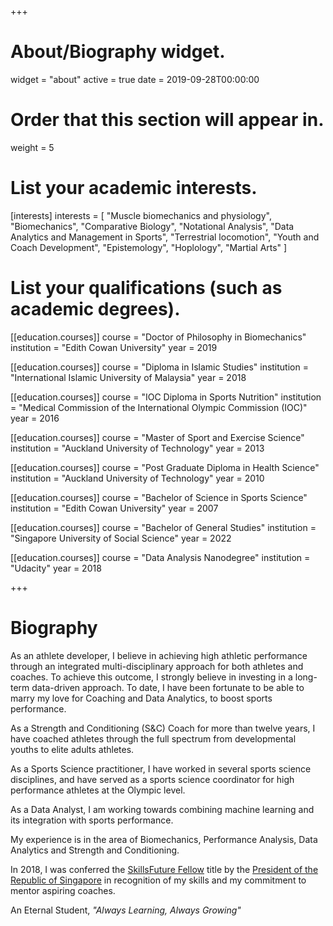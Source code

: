 +++
# About/Biography widget.
widget = "about"
active = true
date = 2019-09-28T00:00:00

# Order that this section will appear in.
weight = 5

# List your academic interests.
[interests]
  interests = [
    "Muscle biomechanics and physiology",
    "Biomechanics",
    "Comparative Biology",
    "Notational Analysis",
    "Data Analytics and Management in Sports",
    "Terrestrial locomotion",
    "Youth and Coach Development",
    "Epistemology",
    "Hoplology",
    "Martial Arts"
  ]

# List your qualifications (such as academic degrees).
[[education.courses]]
  course = "Doctor of Philosophy in Biomechanics"
  institution = "Edith Cowan University"
  year = 2019

[[education.courses]]
  course = "Diploma in Islamic Studies"
  institution = "International Islamic University of Malaysia"
  year = 2018

[[education.courses]]
  course = "IOC Diploma in Sports Nutrition"
  institution = "Medical Commission of the International Olympic Commission (IOC)"
  year = 2016

[[education.courses]]
  course = "Master of Sport and Exercise Science"
  institution = "Auckland University of Technology"
  year = 2013

[[education.courses]]
  course = "Post Graduate Diploma in Health Science"
  institution = "Auckland University of Technology"
  year = 2010

[[education.courses]]
  course = "Bachelor of Science in Sports Science"
  institution = "Edith Cowan University"
  year = 2007

[[education.courses]]
  course = "Bachelor of General Studies"
  institution = "Singapore University of Social Science"
  year = 2022

[[education.courses]]
  course = "Data Analysis Nanodegree"
  institution = "Udacity"
  year = 2018


+++

# Biography

As an athlete developer, I believe in achieving high athletic performance through an integrated multi-disciplinary approach for both athletes and coaches. To achieve this outcome, I strongly believe in investing in a long-term data-driven approach. To date, I have been fortunate to be able to marry my love for Coaching and Data Analytics, to boost sports performance.

As a Strength and Conditioning (S&C) Coach for more than twelve years, I have coached athletes through the full spectrum from developmental youths to elite adults athletes.

As a Sports Science practitioner, I have worked in several sports science disciplines, and have served as a sports science coordinator for high performance athletes at the Olympic level.

As a Data Analyst, I am working towards combining machine learning and its integration with sports performance.

My experience is in the area of Biomechanics, Performance Analysis, Data Analytics and Strength and Conditioning.

In 2018, I was conferred the [SkillsFuture Fellow](http://www.skillsfuture.sg/fellowships/b18) title by the [President of the Republic of Singapore](https://www.istana.gov.sg/) in recognition of my skills and my commitment to mentor aspiring coaches.

An Eternal Student, _"Always Learning, Always Growing"_
